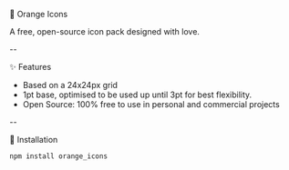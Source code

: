 🎨 Orange Icons

A free, open-source icon pack designed with love.

--

✨ Features

- Based on a 24x24px grid
- 1pt base, optimised to be used up until 3pt for best flexibility.
- Open Source: 100% free to use in personal and commercial projects

--

📘 Installation
```
npm install orange_icons
```
